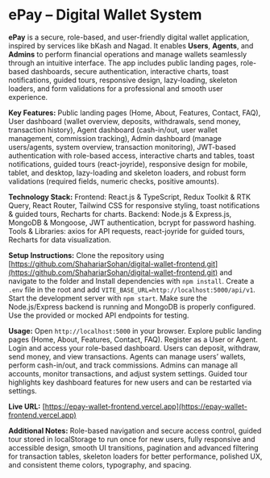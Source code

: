 # ePay – Digital Wallet System



**ePay** is a secure, role-based, and user-friendly digital wallet application, inspired by services like bKash and Nagad. It enables **Users**, **Agents**, and **Admins** to perform financial operations and manage wallets seamlessly through an intuitive interface. The app includes public landing pages, role-based dashboards, secure authentication, interactive charts, toast notifications, guided tours, responsive design, lazy-loading, skeleton loaders, and form validations for a professional and smooth user experience.

**Key Features:** Public landing pages (Home, About, Features, Contact, FAQ), User dashboard (wallet overview, deposits, withdrawals, send money, transaction history), Agent dashboard (cash-in/out, user wallet management, commission tracking), Admin dashboard (manage users/agents, system overview, transaction monitoring), JWT-based authentication with role-based access, interactive charts and tables, toast notifications, guided tours (react-joyride), responsive design for mobile, tablet, and desktop, lazy-loading and skeleton loaders, and robust form validations (required fields, numeric checks, positive amounts).

**Technology Stack:** Frontend: React.js & TypeScript, Redux Toolkit & RTK Query, React Router, Tailwind CSS for responsive styling, toast notifications & guided tours, Recharts for charts. Backend: Node.js & Express.js, MongoDB & Mongoose, JWT authentication, bcrypt for password hashing. Tools & Libraries: axios for API requests, react-joyride for guided tours, Recharts for data visualization.

**Setup Instructions:** Clone the repository using [https://github.com/ShahariarSohan/digital-wallet-frontend.git](https://github.com/ShahariarSohan/digital-wallet-frontend.git) and navigate to the folder and Install dependencies with `npm install`. Create a `.env` file in the root and add `VITE_BASE_URL=http://localhost:5000/api/v1`. Start the development server with `npm start`. Make sure the Node.js/Express backend is running and MongoDB is properly configured. Use the provided or mocked API endpoints for testing.

**Usage:** Open `http://localhost:5000` in your browser. Explore public landing pages (Home, About, Features, Contact, FAQ). Register as a User or Agent. Login and access your role-based dashboard. Users can deposit, withdraw, send money, and view transactions. Agents can manage users’ wallets, perform cash-in/out, and track commissions. Admins can manage all accounts, monitor transactions, and adjust system settings. Guided tour highlights key dashboard features for new users and can be restarted via settings.

**Live URL:**
 [https://epay-wallet-frontend.vercel.app](https://epay-wallet-frontend.vercel.app)

**Additional Notes:** Role-based navigation and secure access control, guided tour stored in localStorage to run once for new users, fully responsive and accessible design, smooth UI transitions, pagination and advanced filtering for transaction tables, skeleton loaders for better performance, polished UX, and consistent theme colors, typography, and spacing.


